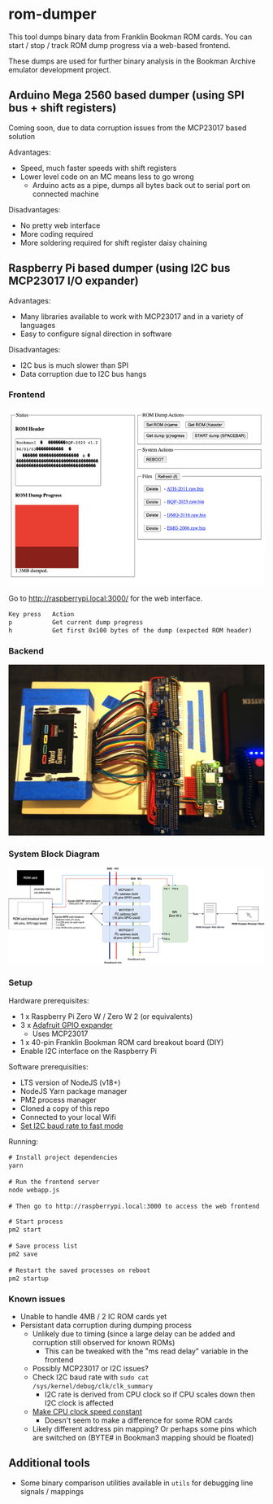 # rom-dumper

This tool dumps binary data from Franklin Bookman ROM cards. You can start / stop / track ROM dump progress via a web-based frontend.

These dumps are used for further binary analysis in the Bookman Archive emulator development project.

## Arduino Mega 2560 based dumper (using SPI bus + shift registers)

Coming soon, due to data corruption issues from the MCP23017 based solution

Advantages:
- Speed, much faster speeds with shift registers
- Lower level code on an MC means less to go wrong
    - Arduino acts as a pipe, dumps all bytes back out to serial port on connected machine

Disadvantages:
- No pretty web interface
- More coding required
- More soldering required for shift register daisy chaining

## Raspberry Pi based dumper (using I2C bus MCP23017 I/O expander)

Advantages:
- Many libraries available to work with MCP23017 and in a variety of languages
- Easy to configure signal direction in software

Disadvantages:
- I2C bus is much slower than SPI
- Data corruption due to I2C bus hangs

### Frontend

<img src="photos/Screen Shot 2021-09-26 at 9.12.14 PM.png">

Go to http://raspberrypi.local:3000/ for the web interface.

```
Key press   Action
p           Get current dump progress
h           Get first 0x100 bytes of the dump (expected ROM header)
```
### Backend

<img src="photos/DSC06466.JPG">


### System Block Diagram

<img src="photos/blockdiagram.png">

### Setup

Hardware prerequisites:
- 1 x Raspberry Pi Zero W / Zero W 2 (or equivalents)
- 3 x [Adafruit GPIO expander](https://www.adafruit.com/product/4132)
    - Uses MCP23017
- 1 x 40-pin Franklin Bookman ROM card breakout board (DIY)
- Enable I2C interface on the Raspberry Pi

Software prerequisities: 
- LTS version of NodeJS (v18+)
- NodeJS Yarn package manager
- PM2 process manager
- Cloned a copy of this repo
- Connected to your local Wifi
- [Set I2C baud rate to fast mode](https://raspberrypi.stackexchange.com/a/117910)

Running:

```
# Install project dependencies
yarn

# Run the frontend server
node webapp.js

# Then go to http://raspberrypi.local:3000 to access the web frontend
```

```
# Start process
pm2 start

# Save process list
pm2 save

# Restart the saved processes on reboot
pm2 startup
```
### Known issues
- Unable to handle 4MB / 2 IC ROM cards yet
- Persistant data corruption during dumping process
    - Unlikely due to timing (since a large delay can be added and corruption still observed for known ROMs)
        - This can be tweaked with the "ms read delay" variable in the frontend
    - Possibly MCP23017 or I2C issues?
    - Check I2C baud rate with `sudo cat /sys/kernel/debug/clk/clk_summary`
        - I2C rate is derived from CPU clock so if CPU scales down then I2C clock is affected
    - [Make CPU clock speed constant](https://forums.raspberrypi.com/viewtopic.php?t=325091#p1946018)
        - Doesn't seem to make a difference for some ROM cards
    - Likely different address pin mapping? Or perhaps some pins which are switched on (BYTE# in Bookman3 mapping should be floated)


## Additional tools
- Some binary comparison utilities available in `utils` for debugging line signals / mappings

